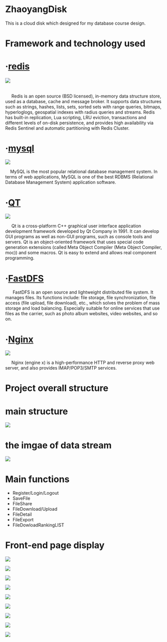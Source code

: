 # ZhaoyangDisk

This is a cloud disk which designed for my database course design.

# Framework and technology used

# ·[redis](https://redis.io/)

###### ![](https://github.com/superzhaoyang/img_storage/blob/master/clouddisk/redis.jpg)  

&nbsp;&nbsp;&nbsp;&nbsp;&nbsp;Redis is an open source (BSD licensed), in-memory data structure store, used as a database, cache and message broker. It supports data structures such as strings, hashes, lists, sets, sorted sets with range queries, bitmaps, hyperloglogs, geospatial indexes with radius queries and streams. Redis has built-in replication, Lua scripting, LRU eviction, transactions and different levels of on-disk persistence, and provides high availability via Redis Sentinel and automatic partitioning with Redis Cluster.
    

# ·[mysql](https://www.mysql.com/) 

![](https://github.com/superzhaoyang/img_storage/blob/master/clouddisk/mysql.jpg)

&nbsp;&nbsp;&nbsp;&nbsp;MySQL is the most popular relational database management system. In terms of web applications, 
MySQL is one of the best RDBMS (Relational Database Management System) application software.
    

# ·[QT](https://www.qt.io/)

![](https://github.com/superzhaoyang/img_storage/blob/master/clouddisk/qt.jpg)

&nbsp;&nbsp;&nbsp;&nbsp;&nbsp;Qt is a cross-platform C++ graphical user interface application development framework developed by Qt Company in 1991. It can develop GUI programs as well as non-GUI programs, such as console tools and servers. Qt is an object-oriented framework that uses special code generation extensions (called Meta Object Compiler (Meta Object Compiler, moc)) and some macros. Qt is easy to extend and allows real component programming.
    

# ·[FastDFS](https://github.com/happyfish100/fastdfs)

&nbsp;&nbsp;&nbsp;&nbsp;&nbsp; FastDFS is an open source and lightweight distributed file system. It manages files. Its functions include: file storage, file synchronization, file access (file upload, file download), etc., which solves the problem of mass storage and load balancing. Especially suitable for online services that use files as the carrier, such as photo album websites, video websites, and so on.

# ·[Nginx](http://nginx.org/en/download.html)

![](https://github.com/superzhaoyang/img_storage/blob/master/clouddisk/nginx.jpg)

&nbsp;&nbsp;&nbsp;&nbsp;&nbsp;Nginx (engine x) is a high-performance HTTP and reverse proxy web server, and also provides IMAP/POP3/SMTP services.

# Project overall structure

# main structure

![](https://github.com/superzhaoyang/img_storage/blob/master/clouddisk/%E5%B1%8F%E5%B9%95%E6%88%AA%E5%9B%BE%202020-11-01%20204735.png)

# the imgae of data stream

![](https://github.com/superzhaoyang/img_storage/blob/master/clouddisk/stream.jpg.png)

# Main functions

- Register/Login/Logout
- SaveFile
- FileShare
- FileDownload/Upload
- FileDetail
- FileExport
- FileDowloadRankingLIST

# Front-end page display

![](https://github.com/superzhaoyang/img_storage/blob/master/clouddisk/%E6%89%B9%E6%B3%A8%202020-06-09%20163907.png)

![](https://github.com/superzhaoyang/img_storage/blob/master/clouddisk/%E6%89%B9%E6%B3%A8%202020-06-09%20164939.png)

![](https://github.com/superzhaoyang/img_storage/blob/master/clouddisk/%E6%89%B9%E6%B3%A8%202020-06-09%20165517.png)

![](https://github.com/superzhaoyang/img_storage/blob/master/clouddisk/%E6%89%B9%E6%B3%A8%202020-06-09%20173737.png)

![](https://github.com/superzhaoyang/img_storage/blob/master/clouddisk/%E6%89%B9%E6%B3%A8%202020-06-09%20174155.png)

![](https://github.com/superzhaoyang/img_storage/blob/master/clouddisk/%E6%89%B9%E6%B3%A8%202020-06-09%20232841.png)

![](https://github.com/superzhaoyang/img_storage/blob/master/clouddisk/%E6%89%B9%E6%B3%A8%202020-06-09%20234442.png)

![](https://github.com/superzhaoyang/img_storage/blob/master/clouddisk/%E6%89%B9%E6%B3%A8%202020-06-09%20234642.png)

![](https://github.com/superzhaoyang/img_storage/blob/master/clouddisk/%E6%89%B9%E6%B3%A8%202020-06-10%20011354.png)


